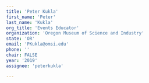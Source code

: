 ```yaml
---
title: 'Peter Kukla'
first_name: 'Peter'
last_name: 'Kukla'
org_title: 'Events Educator'
organization: 'Oregon Museum of Science and Industry'
state: 'OR'
email: 'PKukla@omsi.edu'
phone: ''
chair: FALSE
year: '2019'
assignee: 'peterkukla'

---
```

